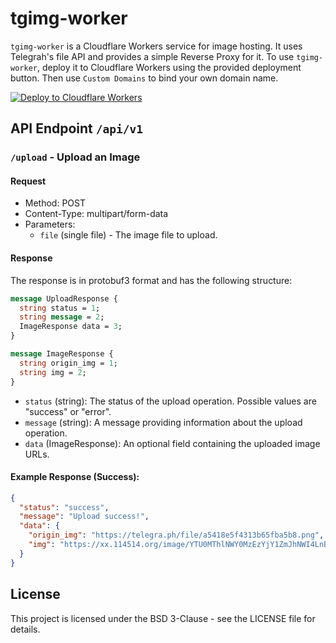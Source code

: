 # tgimg-worker
`tgimg-worker` is a Cloudflare Workers service for image hosting. It uses Telegrah's file API and provides a simple Reverse Proxy for it. To use `tgimg-worker`, deploy it to Cloudflare Workers using the provided deployment button. Then use `Custom Domains` to bind your own domain name.

[![Deploy to Cloudflare Workers](https://deploy.workers.cloudflare.com/button)](https://deploy.workers.cloudflare.com/?url=https://github.com/YOURUSERNAME/YOURREPO)

## API Endpoint `/api/v1`

### `/upload` - Upload an Image

#### Request

- Method: POST
- Content-Type: multipart/form-data
- Parameters:
  - `file` (single file) - The image file to upload.

#### Response

The response is in protobuf3 format and has the following structure:

```protobuf
message UploadResponse {
  string status = 1;
  string message = 2;
  ImageResponse data = 3;
}

message ImageResponse {
  string origin_img = 1;
  string img = 2;
}
```

- `status` (string): The status of the upload operation. Possible values are "success" or "error".
- `message` (string): A message providing information about the upload operation.
- `data` (ImageResponse): An optional field containing the uploaded image URLs.

#### Example Response (Success):

```json
{
  "status": "success",
  "message": "Upload success!",
  "data": {
    "origin_img": "https://telegra.ph/file/a5418e5f4313b65fba5b8.png",
    "img": "https://xx.114514.org/image/YTU0MThlNWY0MzEzYjY1ZmJhNWI4LnBuZw=="
  }
}
```

## License

This project is licensed under the BSD 3-Clause - see the LICENSE file for details.
